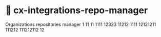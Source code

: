 # 🎯 cx-integrations-repo-manager
Organizations repositories manager
1
11
11
1111
12323
11212
1111
12121211
111212
111212112
12
